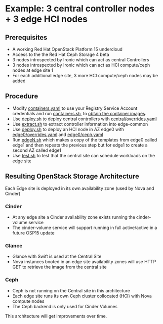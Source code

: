 # Example: 3 central controller nodes + 3 edge HCI nodes
## Prerequisites

- A working Red Hat OpenStack Platform 15 undercloud
- Access to the the Red Hat Ceph Storage 4 beta
- 3 nodes introspected by Ironic which can act as central Controllers
- 3 nodes introspected by Ironic which can act as HCI compute/ceph nodes at edge site 1
- For each additional edge site, 3 more HCI compute/ceph nodes may be added

## Procedure

- Modify [containers.yaml](containers.yaml) to use your Registry Service Account credentials and run [containers.sh](containers.sh), to [obtain the container images](https://access.redhat.com/documentation/en-us/red_hat_openstack_platform/15/html/transitioning_to_containerized_services/obtaining-container-images).
- Use [deploy.sh](central/deploy.sh) to deploy central controllers with [central/overrides.yaml](central/overrides.yaml)
- Use [extract.sh](extract.sh) to extract controller information into edge-common
- Use [deploy.sh](edge0/deploy.sh) to deploy an HCI node in AZ edge0 with [edge0/overrides.yaml](edge0/overrides.yaml) and [edge0/ceph.yaml](edge0/ceph.yaml)
- Run [edgeN.sh](edgeN.sh) which makes a copy of the templates from edge0 called edge1 and then repeats the previous step but for edge1 to create a second AZ called edge1
- Use [test.sh](test.sh) to test that the central site can schedule workloads on the edge site

## Resulting OpenStack Storage Architecture

Each Edge site is deployed in its own availability zone (used by Nova and Cinder)

### Cinder
- At any edge site a Cinder availability zone exists running the cinder-volume service
- The cinder-volume service will support running in full active/active in a future OSP15 update

### Glance
- Glance with Swift is used at the Central Site
- Nova instances booted in an edge site availability zones will use HTTP GET to retrieve the image from the central site

### Ceph
- Ceph is not running on the Central site in this architecture
- Each edge site runs its own Ceph cluster collocated (HCI) with Nova compute nodes
- The Ceph backend is only used for Cinder Volumes

This architecture will get improvements over time.
